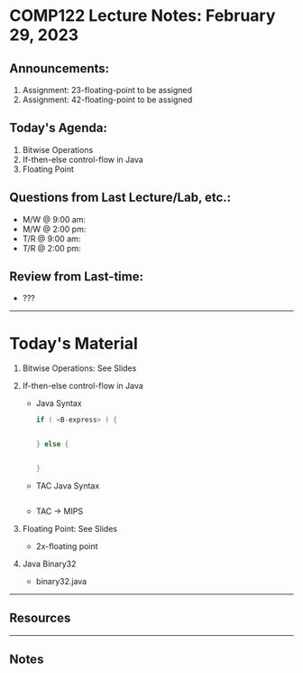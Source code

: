 # COMP122 Lecture Notes: February 29, 2023

## Announcements:
   1. Assignment: 23-floating-point to be assigned 
   1. Assignment: 42-floating-point to be assigned

## Today's Agenda:
   1. Bitwise Operations
   1. If-then-else control-flow in Java
   1. Floating Point 

## Questions from Last Lecture/Lab, etc.:
   * M/W @ 9:00 am: 
   * M/W @ 2:00 pm: 
   * T/R @ 9:00 am:
   * T/R @ 2:00 pm: 

## Review from Last-time:
   - ???

---
# Today's Material
   1. Bitwise Operations: See Slides

   1. If-then-else control-flow in Java
      - Java Syntax
        ```java
        if ( <B-express> ) {


        } else {


        }
        ```


      - TAC Java Syntax
        ```java
        

      - TAC -> MIPS

   1. Floating Point: See Slides
      - 2x-floating point

   1. Java Binary32
      - binary32.java

---
## Resources

   
---
## Notes
<!-- This section is for students to place their notes -->


